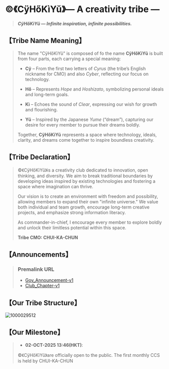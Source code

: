 # ©️《CÿHőKìYŭ》— A creativity tribe —
> _**CÿHőKìYŭ — Infinite inspiration, infinite possibilities.**_
## 【Tribe Name Meaning】
> The name "CÿHőKìYŭ" is composed of fo the name **CÿHőKìYŭ** is built from four parts, each carrying a special meaning:
> - **Cÿ** – From the first two letters of *Cyrus* (the tribe’s English nickname for CMO) and also *Cyber*, reflecting our focus on technology.
> 
> - **Hő** – Represents *Hope* and *Hoshizato*, symbolizing personal ideals and long-term goals.
>
> - **Kì** – Echoes the sound of *Clear*, expressing our wish for growth and flourishing.
> 
> - **Yŭ** – Inspired by the Japanese *Yume* (“dream”), capturing our desire for every member to pursue their dreams boldly.
> 
> Together, **CÿHőKìYŭ** represents a space where technology, ideals, clarity, and dreams come together to inspire boundless creativity.  
## 【Tribe Declaration】
> ©️《CÿHőKìYŭ》is a creativity club dedicated to innovation, open thinking, and diversity. We aim to break traditional boundaries by developing ideas inspired by existing technologies and fostering a space where imagination can thrive.
>
> Our vision is to create an environment with freedom and possibility, allowing members to expand their own "infinite universe." We value both individual and team growth, encourage long-term creative projects, and emphasize strong information literacy.
>
> As commander-in-chief, I encourage every member to explore boldly and unlock their limitless potential within this space.
>
> **Tribe CMO: CHUI-KA-CHUN**  
## 【Announcements】
> ### Premalink URL
> - [Gov_Announcement-v1](https://github.com/CHUI-KA-CHUN/-c-CyHoKiYu-/blob/main/GovAnnouncement_v1.md)
> - [Club_Chapter-v1](https://github.com/CHUI-KA-CHUN/-c-CyHoKiYu-/blob/main/Club_Chapter-v1.md)
## 【Our Tribe Structure】
![1000029512](https://github.com/user-attachments/assets/49723c1c-025f-4051-8a1d-02f1097622c5)
## 【Our Milestone】
> - **02-OCT-2025 13:46(HKT)**:
> 
> ©️《CÿHőKìYŭ》are officially open to the public. The first monthly CCS is held by CHUI-KA-CHUN 

